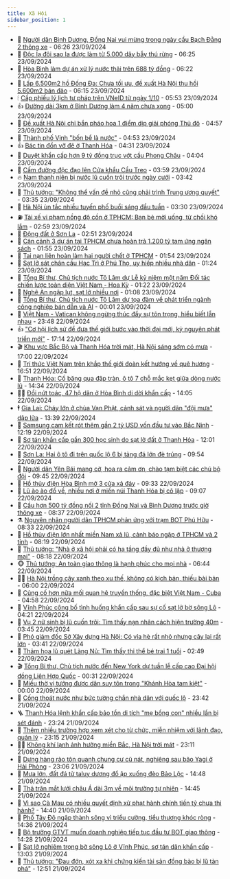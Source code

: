 ```yaml
---
title: Xã Hội
sidebar_position: 1
---
```


<!-- dantri-xa-hoi:START -->
- 🫣 [Người dân Bình Dương, Đồng Nai vui mừng trong ngày cầu Bạch Đằng 2 thông xe](https://dantri.com.vn/xa-hoi/nguoi-dan-binh-duong-dong-nai-vui-mung-trong-ngay-cau-bach-dang-2-thong-xe-20240923115703017.htm) - 06:26 23/09/2024
- 💼 [Độc lạ đôi sao la được làm từ 5.000 dây bẫy thú rừng](https://dantri.com.vn/xa-hoi/doc-la-doi-sao-la-duoc-lam-tu-5000-day-bay-thu-rung-20240923091940854.htm) - 06:25 23/09/2024
- 🎊 [Hòa Bình làm dự án xử lý nước thải trên 688 tỷ đồng](https://dantri.com.vn/xa-hoi/hoa-binh-lam-du-an-xu-ly-nuoc-thai-tren-688-ty-dong-20240923114710518.htm) - 06:22 23/09/2024
- 🙉 [Lấp 6.500m2 hồ Đống Đa: Chưa tối ưu, đề xuất Hà Nội thu hồi 5.600m2 bán đảo](https://dantri.com.vn/xa-hoi/lap-6500m2-ho-dong-da-chua-toi-uu-de-xuat-ha-noi-thu-hoi-5600m2-ban-dao-20240923111507761.htm) - 06:15 23/09/2024
- 🕯 [Cấp phiếu lý lịch tư pháp trên VNeID từ ngày 1/10](https://dantri.com.vn/xa-hoi/cap-phieu-ly-lich-tu-phap-tren-vneid-tu-ngay-110-20240923122753475.htm) - 05:53 23/09/2024
- 👍 [Đường dài 3km ở Bình Dương làm 4 năm chưa xong](https://dantri.com.vn/xa-hoi/duong-dai-3km-o-binh-duong-lam-4-nam-chua-xong-20240917110945259.htm) - 05:00 23/09/2024
- 🤖 [Đề xuất Hà Nội chỉ bắn pháo hoa 1 điểm dịp giải phóng Thủ đô](https://dantri.com.vn/xa-hoi/de-xuat-ha-noi-chi-ban-phao-hoa-1-diem-dip-giai-phong-thu-do-20240923114555704.htm) - 04:57 23/09/2024
- 🙉 [Thành phố Vinh &quot;bốn bề là nước&quot;](https://dantri.com.vn/xa-hoi/thanh-pho-vinh-bon-be-la-nuoc-20240923105442089.htm) - 04:53 23/09/2024
- 👍 [Bác tin đồn vỡ đê ở Thanh Hóa](https://dantri.com.vn/xa-hoi/bac-tin-don-vo-de-o-thanh-hoa-20240923110923811.htm) - 04:31 23/09/2024
- 🗽 [Duyệt khẩn cấp hơn 9 tỷ đồng trục vớt cầu Phong Châu](https://dantri.com.vn/xa-hoi/duyet-khan-cap-hon-9-ty-dong-truc-vot-cau-phong-chau-20240923102557429.htm) - 04:04 23/09/2024
- 🗽 [Cấm đường độc đạo lên Cửa khẩu Cầu Treo](https://dantri.com.vn/xa-hoi/cam-duong-doc-dao-len-cua-khau-cau-treo-20240923102429623.htm) - 03:59 23/09/2024
- 🔥 [Nam thanh niên bị nước lũ cuốn trôi trước ngày cưới](https://dantri.com.vn/xa-hoi/nam-thanh-nien-bi-nuoc-lu-cuon-troi-truoc-ngay-cuoi-20240923101243627.htm) - 03:42 23/09/2024
- 🦒 [Thủ tướng: &quot;Không thể vấn đề nhỏ cũng phải trình Trung ương quyết&quot;](https://dantri.com.vn/xa-hoi/thu-tuong-khong-the-van-de-nho-cung-phai-trinh-trung-uong-quyet-20240923100140961.htm) - 03:35 23/09/2024
- 🧐 [Hà Nội ùn tắc nhiều tuyến phố buổi sáng đầu tuần](https://dantri.com.vn/xa-hoi/ha-noi-un-tac-nhieu-tuyen-pho-buoi-sang-dau-tuan-20240923100939002.htm) - 03:30 23/09/2024
- ⛽️ [Tài xế vi phạm nồng độ cồn ở TPHCM: Bạn bè mời uống, từ chối khó lắm](https://dantri.com.vn/xa-hoi/tai-xe-vi-pham-nong-do-con-o-tphcm-ban-be-moi-uong-tu-choi-kho-lam-20240923082550918.htm) - 02:59 23/09/2024
- 🚀 [Động đất ở Sơn La](https://dantri.com.vn/xa-hoi/dong-dat-o-son-la-20240923094011730.htm) - 02:51 23/09/2024
- 🦒 [Cận cảnh 3 dự án tại TPHCM chưa hoàn trả 1.200 tỷ tạm ứng ngân sách](https://dantri.com.vn/xa-hoi/can-canh-3-du-an-tai-tphcm-chua-hoan-tra-1200-ty-tam-ung-ngan-sach-20240910124344063.htm) - 01:55 23/09/2024
- 🦅 [Tai nạn liên hoàn làm hai người chết ở TPHCM](https://dantri.com.vn/xa-hoi/tai-nan-lien-hoan-lam-hai-nguoi-chet-o-tphcm-20240923085220772.htm) - 01:54 23/09/2024
- 🚀 [Sạt lở sát chân cầu Hạc Trì ở Phú Thọ, uy hiếp nhiều nhà dân](https://dantri.com.vn/xa-hoi/sat-lo-sat-chan-cau-hac-tri-o-phu-tho-uy-hiep-nhieu-nha-dan-20240923081734699.htm) - 01:24 23/09/2024
- 🦅 [Tổng Bí thư, Chủ tịch nước Tô Lâm dự Lễ kỷ niệm một năm Đối tác chiến lược toàn diện Việt Nam - Hoa Kỳ](https://dantri.com.vn/xa-hoi/tong-bi-thu-chu-tich-nuoc-to-lam-du-le-ky-niem-mot-nam-doi-tac-chien-luoc-toan-dien-viet-nam-hoa-ky-20240923082217549.htm) - 01:22 23/09/2024
- 🤠 [Nghệ An ngập lụt, sạt lở nhiều nơi](https://dantri.com.vn/xa-hoi/nghe-an-ngap-lut-sat-lo-nhieu-noi-20240923074052002.htm) - 01:08 23/09/2024
- 💄 [Tổng Bí thư, Chủ tịch nước Tô Lâm dự tọa đàm về phát triển ngành công nghiệp bán dẫn và AI](https://dantri.com.vn/xa-hoi/tong-bi-thu-chu-tich-nuoc-to-lam-du-toa-dam-ve-phat-trien-nganh-cong-nghiep-ban-dan-va-ai-20240923070110116.htm) - 00:01 23/09/2024
- 🥷 [Việt Nam - Vatican không ngừng thúc đẩy sự tôn trọng, hiểu biết lẫn nhau](https://dantri.com.vn/xa-hoi/viet-nam-vatican-khong-ngung-thuc-day-su-ton-trong-hieu-biet-lan-nhau-20240923064825664.htm) - 23:48 22/09/2024
- 👍 [&quot;Cơ hội lịch sử để đưa thế giới bước vào thời đại mới, kỷ nguyên phát triển mới&quot;](https://dantri.com.vn/xa-hoi/co-hoi-lich-su-de-dua-the-gioi-buoc-vao-thoi-dai-moi-ky-nguyen-phat-trien-moi-20240923001352845.htm) - 17:14 22/09/2024
- 🎬 [Khu vực Bắc Bộ và Thanh Hóa trời mát, Hà Nội sáng sớm có mưa](https://dantri.com.vn/xa-hoi/khu-vuc-bac-bo-va-thanh-hoa-troi-mat-ha-noi-sang-som-co-mua-20240922210605150.htm) - 17:00 22/09/2024
- 🦒 [Trí thức Việt Nam trên khắp thế giới đoàn kết hướng về quê hương](https://dantri.com.vn/xa-hoi/tri-thuc-viet-nam-tren-khap-the-gioi-doan-ket-huong-ve-que-huong-20240922235055946.htm) - 16:51 22/09/2024
- 🌊 [Thanh Hóa: Cố băng qua đập tràn, ô tô 7 chỗ mắc kẹt giữa dòng nước lũ](https://dantri.com.vn/xa-hoi/thanh-hoa-co-bang-qua-dap-tran-o-to-7-cho-mac-ket-giua-dong-nuoc-lu-20240922211543111.htm) - 14:34 22/09/2024
- 🧑‍💻 [Đồi nứt toác, 47 hộ dân ở Hòa Bình di dời khẩn cấp](https://dantri.com.vn/xa-hoi/doi-nut-toac-47-ho-dan-o-hoa-binh-di-doi-khan-cap-20240922205501027.htm) - 14:05 22/09/2024
- 🕴 [Gia Lai: Cháy lớn ở chùa Vạn Phật, cảnh sát và người dân &quot;đội mưa&quot; dập lửa](https://dantri.com.vn/xa-hoi/gia-lai-chay-lon-o-chua-van-phat-canh-sat-va-nguoi-dan-doi-mua-dap-lua-20240922200959247.htm) - 13:39 22/09/2024
- 🤔 [Samsung cam kết rót thêm gần 2 tỷ USD vốn đầu tư vào Bắc Ninh](https://dantri.com.vn/xa-hoi/samsung-cam-ket-rot-them-gan-2-ty-usd-von-dau-tu-vao-bac-ninh-20240922191350865.htm) - 12:19 22/09/2024
- 💄 [Sơ tán khẩn cấp gần 300 học sinh do sạt lở đất ở Thanh Hóa](https://dantri.com.vn/xa-hoi/so-tan-khan-cap-gan-300-hoc-sinh-do-sat-lo-dat-o-thanh-hoa-20240922184138879.htm) - 12:01 22/09/2024
- 🧠 [Sơn La: Hai ô tô đi trên quốc lộ 6 bị tảng đá lớn đè trúng](https://dantri.com.vn/xa-hoi/son-la-hai-o-to-di-tren-quoc-lo-6-bi-tang-da-lon-de-trung-20240922164642316.htm) - 09:54 22/09/2024
- 🦣 [Người dân Yên Bái mang cờ, hoa ra cảm ơn, chào tạm biệt các chú bộ đội](https://dantri.com.vn/xa-hoi/nguoi-dan-yen-bai-mang-co-hoa-ra-cam-on-chao-tam-biet-cac-chu-bo-doi-20240922163610085.htm) - 09:45 22/09/2024
- 💫 [Hồ thủy điện Hòa Bình mở 3 cửa xả đáy](https://dantri.com.vn/xa-hoi/ho-thuy-dien-hoa-binh-mo-3-cua-xa-day-20240922161126138.htm) - 09:33 22/09/2024
- 🚀 [Lũ ào ào đổ về, nhiều nơi ở miền núi Thanh Hóa bị cô lập](https://dantri.com.vn/xa-hoi/lu-ao-ao-do-ve-nhieu-noi-o-mien-nui-thanh-hoa-bi-co-lap-20240922154935330.htm) - 09:07 22/09/2024
- 🤔 [Cầu hơn 500 tỷ đồng nối 2 tỉnh Đồng Nai và Bình Dương trước giờ thông xe](https://dantri.com.vn/xa-hoi/cau-hon-500-ty-dong-noi-2-tinh-dong-nai-va-binh-duong-truoc-gio-thong-xe-20240922131032094.htm) - 08:37 22/09/2024
- ⚗️ [Nguyên nhân người dân TPHCM phản ứng với trạm BOT Phú Hữu](https://dantri.com.vn/xa-hoi/nguyen-nhan-nguoi-dan-tphcm-phan-ung-voi-tram-bot-phu-huu-20240918224734050.htm) - 08:33 22/09/2024
- 🫶 [Hồ thủy điện lớn nhất miền Nam xả lũ, cảnh báo ngập ở TPHCM và 2 tỉnh](https://dantri.com.vn/xa-hoi/ho-thuy-dien-lon-nhat-mien-nam-xa-lu-canh-bao-ngap-o-tphcm-va-2-tinh-20240922150212981.htm) - 08:19 22/09/2024
- 🌮 [Thủ tướng: &quot;Nhà ở xã hội phải có hạ tầng đầy đủ như nhà ở thương mại&quot;](https://dantri.com.vn/xa-hoi/thu-tuong-nha-o-xa-hoi-phai-co-ha-tang-day-du-nhu-nha-o-thuong-mai-20240922150213718.htm) - 08:18 22/09/2024
- 🐵 [Thủ tướng: An toàn giao thông là hạnh phúc cho mọi nhà](https://dantri.com.vn/xa-hoi/thu-tuong-an-toan-giao-thong-la-hanh-phuc-cho-moi-nha-20240922130557487.htm) - 06:44 22/09/2024
- 🧑‍🏫 [Hà Nội trồng cây xanh theo xu thế, không có kịch bản, thiếu bài bản](https://dantri.com.vn/xa-hoi/ha-noi-trong-cay-xanh-theo-xu-the-khong-co-kich-ban-thieu-bai-ban-20240922110630671.htm) - 06:00 22/09/2024
- 💫 [Củng cố hơn nữa mối quan hệ truyền thống, đặc biệt Việt Nam - Cuba](https://dantri.com.vn/xa-hoi/cung-co-hon-nua-moi-quan-he-truyen-thong-dac-biet-viet-nam-cuba-20240922115633634.htm) - 04:58 22/09/2024
- 🦩 [Vĩnh Phúc công bố tình huống khẩn cấp sau sự cố sạt lở bờ sông Lô](https://dantri.com.vn/xa-hoi/vinh-phuc-cong-bo-tinh-huong-khan-cap-sau-su-co-sat-lo-bo-song-lo-20240922111344369.htm) - 04:21 22/09/2024
- 🦄 [Vụ 2 nữ sinh bị lũ cuốn trôi: Tìm thấy nạn nhân cách hiện trường 40m](https://dantri.com.vn/xa-hoi/vu-2-nu-sinh-bi-lu-cuon-troi-tim-thay-nan-nhan-cach-hien-truong-40m-20240922101241574.htm) - 03:45 22/09/2024
- 💂 [Phó giám đốc Sở Xây dựng Hà Nội: Có vỉa hè rất nhỏ nhưng cây lại rất lớn](https://dantri.com.vn/xa-hoi/pho-giam-doc-so-xay-dung-ha-noi-co-via-he-rat-nho-nhung-cay-lai-rat-lon-20240922100616455.htm) - 03:41 22/09/2024
- 💄 [Thảm họa lũ quét Làng Nủ: Tìm thấy thi thể bé trai 1 tuổi](https://dantri.com.vn/xa-hoi/tham-hoa-lu-quet-lang-nu-tim-thay-thi-the-be-trai-1-tuoi-20240922091817449.htm) - 02:49 22/09/2024
- 🎬 [Tổng Bí thư, Chủ tịch nước đến New York dự tuần lễ cấp cao Đại hội đồng Liên Hợp Quốc](https://dantri.com.vn/xa-hoi/tong-bi-thu-chu-tich-nuoc-den-new-york-du-tuan-le-cap-cao-dai-hoi-dong-lien-hop-quoc-20240922073043292.htm) - 00:31 22/09/2024
- 👀 [Miếu thờ vị tướng được dân suy tôn trong &quot;Khánh Hòa tam kiệt&quot;](https://dantri.com.vn/xa-hoi/mieu-tho-vi-tuong-duoc-dan-suy-ton-trong-khanh-hoa-tam-kiet-20240913160933569.htm) - 00:00 22/09/2024
- 💃 [Cống thoát nước như bức tường chắn nhà dân với quốc lộ](https://dantri.com.vn/xa-hoi/cong-thoat-nuoc-nhu-buc-tuong-chan-nha-dan-voi-quoc-lo-20240913150230998.htm) - 23:42 21/09/2024
- 🪜 [Thanh Hóa lệnh khẩn cấp bảo tồn di tích &quot;mẹ bồng con&quot; nhiều lần bị sét đánh](https://dantri.com.vn/xa-hoi/thanh-hoa-lenh-khan-cap-bao-ton-di-tich-me-bong-con-nhieu-lan-bi-set-danh-20240921161748734.htm) - 23:24 21/09/2024
- 📝 [Thêm nhiều trường hợp xem xét cho từ chức, miễn nhiệm với lãnh đạo, quản lý](https://dantri.com.vn/xa-hoi/them-nhieu-truong-hop-xem-xet-cho-tu-chuc-mien-nhiem-voi-lanh-dao-quan-ly-20240921230325865.htm) - 23:15 21/09/2024
- 🧑‍💻 [Không khí lạnh ảnh hưởng miền Bắc, Hà Nội trời mát](https://dantri.com.vn/xa-hoi/khong-khi-lanh-anh-huong-mien-bac-ha-noi-troi-mat-20240922060107279.htm) - 23:11 21/09/2024
- 👺 [Dựng hàng rào tôn quanh chung cư cũ nát, nghiêng sau bão Yagi ở Hải Phòng](https://dantri.com.vn/xa-hoi/dung-hang-rao-ton-quanh-chung-cu-cu-nat-nghieng-sau-bao-yagi-o-hai-phong-20240922002737577.htm) - 23:06 21/09/2024
- 🌮 [Mưa lớn, đất đá từ taluy dương đổ ập xuống đèo Bảo Lộc](https://dantri.com.vn/xa-hoi/mua-lon-dat-da-tu-taluy-duong-do-ap-xuong-deo-bao-loc-20240921212659193.htm) - 14:48 21/09/2024
- 🤭 [Thả trăn mắt lưới châu Á dài 3m về môi trường tự nhiên](https://dantri.com.vn/xa-hoi/tha-tran-mat-luoi-chau-a-dai-3m-ve-moi-truong-tu-nhien-20240921213024721.htm) - 14:45 21/09/2024
- 💪 [Vì sao Cà Mau có nhiều quyết định xử phạt hành chính tiền tỷ chưa thi hành?](https://dantri.com.vn/xa-hoi/vi-sao-ca-mau-co-nhieu-quyet-dinh-xu-phat-hanh-chinh-tien-ty-chua-thi-hanh-20240921161304600.htm) - 14:40 21/09/2024
- 🧰 [Phố Tây Đô ngập thành sông vì triều cường, tiểu thương khóc ròng](https://dantri.com.vn/xa-hoi/pho-tay-do-ngap-thanh-song-vi-trieu-cuong-tieu-thuong-khoc-rong-20240921204201952.htm) - 14:36 21/09/2024
- 🤡 [Bộ trưởng GTVT muốn doanh nghiệp tiếp tục đầu tư BOT giao thông](https://dantri.com.vn/xa-hoi/bo-truong-gtvt-muon-doanh-nghiep-tiep-tuc-dau-tu-bot-giao-thong-20240921212008910.htm) - 14:28 21/09/2024
- 🦆 [Sạt lở nghiêm trọng bờ sông Lô ở Vĩnh Phúc, sơ tán dân khẩn cấp](https://dantri.com.vn/xa-hoi/sat-lo-nghiem-trong-bo-song-lo-o-vinh-phuc-so-tan-dan-khan-cap-20240921194731717.htm) - 13:03 21/09/2024
- 🦍 [Thủ tướng: &quot;Đau đớn, xót xa khi chứng kiến tài sản đồng bào bị lũ tàn phá&quot;](https://dantri.com.vn/xa-hoi/thu-tuong-dau-don-xot-xa-khi-chung-kien-tai-san-dong-bao-bi-lu-tan-pha-20240921195026945.htm) - 12:51 21/09/2024<!-- dantri-xa-hoi:END -->

